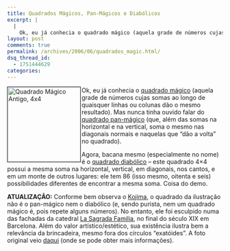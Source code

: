```yaml
---
title: Quadrados Mágicos, Pan-Mágicos e Diabólicos
excerpt: |
  |
    Ok, eu já conhecia o quadrado mágico (aquela grade de números cujas somas ao longo de quaisquer linhas ou colunas dão o mesmo resultado). Mas nunca tinha ouvido falar do quadrado pan-mágico (que, além das somas na horizontal e na...
layout: post
comments: true
permalink: /archives/2006/06/quadrados_magic.html/
dsq_thread_id:
  - 1751444629
categories:
---
```

<img title="Quadrado Mágico Antigo, 4x4" src="//chester.me/archives/img/quadrado.jpg" width="170" height="175" align="left" style="margin-right:2px" border="1" />Ok, eu já conhecia o [quadrado mágico][1] (aquela grade de números cujas somas ao longo de quaisquer linhas ou colunas dão o mesmo resultado). Mas nunca tinha ouvido falar do [quadrado pan-mágico][2] (que, além das somas na horizontal e na vertical, soma o mesmo nas diagonais normais e naquelas que &#8220;dão a volta&#8221; no quadrado).

Agora, bacana mesmo (especialmente no nome) é o [quadrado diabólico][3] &#8211; este quadrado 4&#215;4 possui a mesma soma na horizontal, vertical, em diagonais, nos cantos, e em um monte de outros lugares: ele tem 86 (isso mesmo, oitenta e seis) possibilidades diferentes de encontrar a mesma soma. Coisa do demo.

**ATUALIZAÇÃO:** Conforme bem observa o [Kojima][4], o quadrado da ilustração não é o pan-mágico nem o diabólico (e, sendo purista, nem um quadrado mágico é, pois repete alguns números). No entanto, ele foi esculpido numa das fachadas da catedral [La Sagrada Familia][5], no final do século XIX em Barcelona. Além do valor artístico/estético, sua existência ilustra bem a relevância da brincadeira, mesmo fora dos círculos &#8220;exatóides&#8221;. A foto original veio [daqui][6] (onde se pode obter mais informações).

 [1]: http://en.wikipedia.org/wiki/Magic_square
 [2]: http://en.wikipedia.org/wiki/Panmagic_square
 [3]: http://en.wikipedia.org/wiki/Diabolic_square
 [4]: http://alehiguchi.multiply.com/
 [5]: http://en.wikipedia.org/wiki/Sagrada_familia
 [6]: http://www.judithbastiaanssen.com/2002Iberia/barcelona.htm
